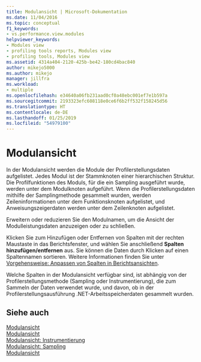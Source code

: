 ```yaml
---
title: Modulansicht | Microsoft-Dokumentation
ms.date: 11/04/2016
ms.topic: conceptual
f1_keywords:
- vs.performance.view.modules
helpviewer_keywords:
- Modules view
- profiling tools reports, Modules view
- profiling tools, Modules view
ms.assetid: 4314a404-2120-425b-be42-180cd4bac840
author: mikejo5000
ms.author: mikejo
manager: jillfra
ms.workload:
- multiple
ms.openlocfilehash: e34640a06fb231aad0cf0a48ebc001ef7e1b597a
ms.sourcegitcommit: 2193323efc608118e0ce6f6b2ff532f158245d56
ms.translationtype: HT
ms.contentlocale: de-DE
ms.lasthandoff: 01/25/2019
ms.locfileid: "54979100"
---
```

# <a name="modules-view"></a>Modulansicht
In der Modulansicht werden die Module der Profilerstellungsdaten aufgelistet. Jedes Modul ist der Stammknoten einer hierarchischen Struktur. Die Profilfunktionen des Moduls, für die ein Sampling ausgeführt wurde, werden unter dem Modulknoten aufgeführt. Wenn die Profilerstellungsdaten mithilfe der Samplingmethode gesammelt wurden, werden Zeileninformationen unter dem Funktionsknoten aufgelistet, und Anweisungszeigerdaten werden unter dem Zeilenknoten aufgelistet.  
  
 Erweitern oder reduzieren Sie den Modulnamen, um die Ansicht der Modulleistungsdaten anzuzeigen oder zu schließen.  
  
 Klicken Sie zum Hinzufügen oder Entfernen von Spalten mit der rechten Maustaste in das Berichtsfenster, und wählen Sie anschließend **Spalten hinzufügen/entfernen** aus. Sie können die Daten durch Klicken auf einen Spaltennamen sortieren. Weitere Informationen finden Sie unter [Vorgehensweise: Anpassen von Spalten in Berichtsansichten](../profiling/how-to-customize-report-view-columns.md).  
  
 Welche Spalten in der Modulansicht verfügbar sind, ist abhängig von der Profilerstellungsmethode (Sampling oder Instrumentierung), die zum Sammeln der Daten verwendet wurde, und davon, ob in der Profilerstellungsausführung .NET-Arbeitsspeicherdaten gesammelt wurden.  
  
## <a name="see-also"></a>Siehe auch  
 [Modulansicht](../profiling/modules-view-sampling-data.md)   
 [Modulansicht](../profiling/modules-view-instrumentation-data.md)   
 [Modulansicht: Instrumentierung](../profiling/modules-view-dotnet-memory-instrumentation-data.md)   
 [Modulansicht: Sampling](../profiling/modules-view-dotnet-memory-sampling-data.md)   
 [Modulansicht](../profiling/modules-view-contention-data.md)